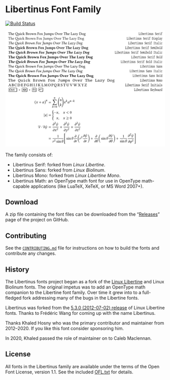 # Libertinus Font Family

[![Build Status](https://travis-ci.com/alerque/libertinus.svg?branch=main)](https://travis-ci.com/alerque/libertinus)

![Sample of Libertinus Font Family](preview.svg)

The family consists of:

* Libertinus Serif: forked from *Linux Libertine*.
* Libertinus Sans: forked from *Linux Biolinum*.
* Libertinus Mono: forked from *Linux Libertine Mono*.
* Libertinus Math: an OpenType math font for use in OpenType math-capable applications (like LuaTeX, XeTeX, or MS Word 2007+).

## Download

A zip file containing the font files can be downloaded from the “[Releases][3]” page of the project on GitHub.

## Contributing

See the [`CONTRIBUTING.md`](CONTRIBUTING.md) file for instructions on how to build the fonts and contribute any changes.

## History

The Libertinus fonts project began as a fork of the [Linux Libertine][1] and Linux Biolinum fonts.
The original impetus was to add an OpenType math companion to the Libertine font family.
Over time it grew into to a full-fledged fork addressing many of the bugs in the Libertine fonts.

Libertinus was forked from the [5.3.0 (2012-07-02) release][2] of Linux Libertine fonts.
Thanks to Frédéric Wang for coming up with the name Libertinus.

Thanks Khaled Hosny who was the primary contributor and maintainer from 2012–2020.
If you like this font consider sponsoring him.

In 2020, Khaled passed the role of maintainer on to Caleb Maclennan.

## License

All fonts in the Libertinus family are available under the terms of the Open Font License, version 1.1.
See the included [OFL.txt](OFL.txt) for details.

[1]: https://en.wikipedia.org/wiki/Linux_Libertine
[2]: https://sourceforge.net/projects/linuxlibertine/files/linuxlibertine/
[3]: https://github.com/alerque/libertinus/releases
